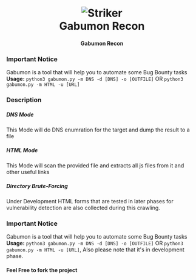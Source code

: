 <h1 align="center">
  <br>
  <img src="https://cdn.imgbin.com/24/24/15/imgbin-digimon-story-cyber-sleuth-digimon-world-gabumon-agumon-wormmon-digimon-Anr7GwUbnu08gQNwfgKfGGPyQ.jpg" alt="Striker">
  <br>
  Gabumon Recon
  <br>
</h1>

<h4 align="center">Gabumon Recon</h4>



### Important Notice
Gabumon is a tool that will help you to automate some Bug Bounty tasks
**Usage:** `python3 gabumon.py -m DNS -d [DNS] -o [OUTFILE]` OR `python3 gabumon.py -m HTML -u [URL]`

### Description
##### DNS Mode
This Mode will do DNS enumration for the target and dump the result to a file 
##### HTML Mode
This Mode will scan the provided file and extracts all js files from it and other useful links
##### Directory Brute-Forcing
Under Development
HTML forms that are tested in later phases for vulnerability detection are also collected during this crawling.
### Important Notice
Gabumon is a tool that will help you to automate some Bug Bounty tasks
**Usage:** `python3 gabumon.py -m DNS -d [DNS] -o [OUTFILE]` OR `python3 gabumon.py -m HTML -u [URL]`, Also please note that it's in development phase.

#### Feel Free to fork the project 